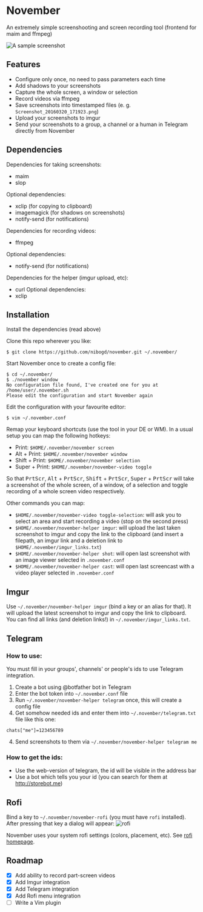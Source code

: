 # November
An extremely simple screenshooting and screen recording tool (frontend for maim and ffmpeg)

![A sample screenshot](http://i.imgur.com/qiTVix7.png)

## Features
 - Configure only once, no need to pass parameters each time
 - Add shadows to your screenshots
 - Capture the whole screen, a window or selection
 - Record videos via ffmpeg
 - Save screenshots into timestamped files (e. g. `Screenshot_20160320_171923.png`)
 - Upload your screenshots to imgur
 - Send your screenshots to a group, a channel or a human in Telegram directly from November
 
## Dependencies
Dependencies for taking screenshots:
 - maim
 - slop

Optional dependencies:
 - xclip (for copying to clipboard)
 - imagemagick (for shadows on screenshots)
 - notify-send (for notifications)

Dependencies for recording videos:
 - ffmpeg

Optional dependencies:
 - notify-send (for notifications)

Dependencies for the helper (imgur upload, etc):
 - curl
Optional dependencies:
 - xclip
 
## Installation
Install the dependencies (read above)

Clone this repo wherever you like:
```
$ git clone https://github.com/nibogd/november.git ~/.november/
```

Start November once to create a config file:
```
$ cd ~/.november/
$ ./november window
No configuration file found, I've created one for you at /home/user/.november.sh
Please edit the configuration and start November again
```

Edit the configuration with your favourite editor:
```
$ vim ~/.november.conf
```

Remap your keyboard shortcuts (use the tool in your DE or WM). In a usual setup you can map the following hotkeys:
 - Print: `$HOME/.november/november screen`
 - Alt + Print: `$HOME/.november/november window`
 - Shift + Print: `$HOME/.november/november selection`
 - Super + Print: `$HOME/.november/november-video toggle`

So that <kbd>PrtScr</kbd>, <kbd>Alt</kbd> + <kbd>PrtScr</kbd>, <kbd>Shift</kbd> + <kbd>PrtScr</kbd>, <kbd>Super</kbd> + <kbd>PrtScr</kbd> will take a screenshot of the whole screen, of a window, of a selection and toggle recording of a whole screen video respectively.

Other commands you can map:
 - `$HOME/.november/november-video toggle-selection`: will ask you to select an area and start recording a video (stop on the second press)
 - `$HOME/.november/november-helper imgur`: will upload the last taken screenshot to imgur and copy the link to the clipboard (and insert a filepath, an imgur link and a deletion link to `$HOME/.november/imgur_links.txt`)
 - `$HOME/.november/november-helper shot`: will open last screenshot with an image viewer selected in `.november.conf`
 - `$HOME/.november/november-helper cast`: will open last screencast with a video player selected in `.november.conf`

## Imgur
Use `~/.november/november-helper imgur` (bind a key or an alias for that). It will upload the latest screenshot to imgur and copy the link to clipboard. You can find all links (and deletion links!) in `~/.november/imgur_links.txt`.

## Telegram
### How to use:
You must fill in your groups', channels' or people's ids
to use Telegram integration.

 1. Create a bot using @botfather bot in Telegram
 2. Enter the bot token into `~/.november.conf` file
 3. Run `~/.november/november-helper telegram` once, this will create a config file
 3. Get somehow needed ids and enter them into `~/.november/telegram.txt` file like this one:
```
chats["me"]=123456789
```
 4. Send screenshots to them via `~/.november/november-helper telegram me`

### How to get the ids:
 - Use the web-version of telegram, the id will be visible in the address bar
 - Use a bot which tells you your id (you can search for them at http://storebot.me)

## Rofi
Bind a key to `~/.november/november-rofi` (you must have `rofi` installed). After pressing that key a dialog will appear:
![rofi](http://i.imgur.com/CV1CmbO.png)

November uses your system rofi settings (colors, placement, etc). See [rofi homepage](https://davedavenport.github.io/rofi/).

## Roadmap
 - [x] Add ability to record part-screen videos
 - [x] Add Imgur integration
 - [x] Add Telegram integration
 - [x] Add Rofi menu integration
 - [ ] Write a Vim plugin
